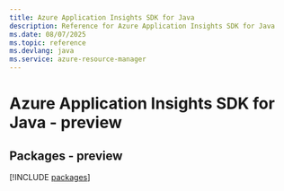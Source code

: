 ```yaml
---
title: Azure Application Insights SDK for Java
description: Reference for Azure Application Insights SDK for Java
ms.date: 08/07/2025
ms.topic: reference
ms.devlang: java
ms.service: azure-resource-manager
---
```

# Azure Application Insights SDK for Java - preview
## Packages - preview
[!INCLUDE [packages](application-insights-index.md)]